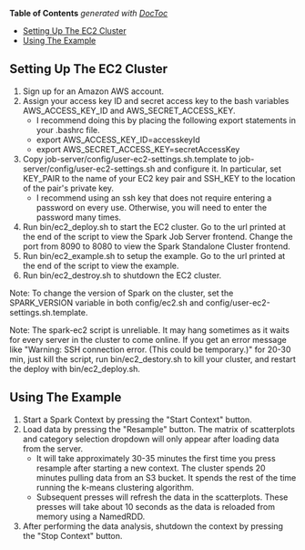 <!-- START doctoc generated TOC please keep comment here to allow auto update -->
<!-- DON'T EDIT THIS SECTION, INSTEAD RE-RUN doctoc TO UPDATE -->
**Table of Contents**  *generated with [DocToc](https://github.com/thlorenz/doctoc)*

- [Setting Up The EC2 Cluster](#setting-up-the-ec2-cluster)
- [Using The Example](#using-the-example)

<!-- END doctoc generated TOC please keep comment here to allow auto update -->

## Setting Up The EC2 Cluster

1. Sign up for an Amazon AWS account.
2. Assign your access key ID and secret access key to the bash variables AWS_ACCESS_KEY_ID and AWS_SECRET_ACCESS_KEY.
    * I recommend doing this by placing the following export statements in your .bashrc file.
    * export AWS_ACCESS_KEY_ID=accesskeyId
    * export AWS_SECRET_ACCESS_KEY=secretAccessKey
3. Copy job-server/config/user-ec2-settings.sh.template to job-server/config/user-ec2-settings.sh and configure it. In particular, set KEY_PAIR to the name of your EC2 key pair and SSH_KEY to the location of the pair's private key.
    * I recommend using an ssh key that does not require entering a password on every use. Otherwise, you will need to enter the password many times.
4. Run bin/ec2_deploy.sh to start the EC2 cluster. Go to the url printed at the end of the script to view the Spark Job Server frontend. Change the port from 8090 to 8080 to view the Spark Standalone Cluster frontend.
5. Run bin/ec2_example.sh to setup the example. Go to the url printed at the end of the script to view the example.
4. Run bin/ec2_destroy.sh to shutdown the EC2 cluster.

Note: To change the version of Spark on the cluster, set the SPARK_VERSION variable in both config/ec2.sh and config/user-ec2-settings.sh.template. 

Note: The spark-ec2 script is unreliable. It may hang sometimes as it waits for every server in the cluster to come online. If you get an error message like "Warning: SSH connection error. (This could be temporary.)" for 20-30 min, just kill the script, run bin/ec2_destory.sh to kill your cluster, and restart the deploy with bin/ec2_deploy.sh.

## Using The Example

1. Start a Spark Context by pressing the "Start Context" button.
2. Load data by pressing the "Resample" button. The matrix of scatterplots and category selection dropdown will only appear after loading data from the server.
    * It will take approximately 30-35 minutes the first time you press resample after starting a new context. The cluster spends 20 minutes pulling data from an S3 bucket. It spends the rest of the time running the k-means clustering algorithm.
    * Subsequent presses will refresh the data in the scatterplots. These presses will take about 10 seconds as the data is reloaded from memory using a NamedRDD.
3. After performing the data analysis, shutdown the context by pressing the "Stop Context" button.
